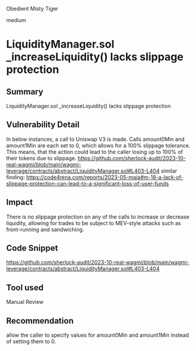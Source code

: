 Obedient Misty Tiger

medium

# LiquidityManager.sol _increaseLiquidity() lacks slippage protection
## Summary
LiquidityManager.sol _increaseLiquidity() lacks slippage protection 
## Vulnerability Detail
In below instances, a call to Uniswap V3 is made. Calls amount0Min and amount1Min are each set to 0, which allows for a 100% slippage tolerance. This means, that the action could lead to the caller losing up to 100% of their tokens due to slippage.
https://github.com/sherlock-audit/2023-10-real-wagmi/blob/main/wagmi-leverage/contracts/abstract/LiquidityManager.sol#L403-L404
similar finding:
https://code4rena.com/reports/2023-05-maia#m-18-a-lack-of-slippage-protection-can-lead-to-a-significant-loss-of-user-funds
## Impact
There is no slippage protection on any of the calls to increase or decrease liquidity, allowing for trades to be subject to MEV-style attacks such as front-running and sandwiching.
## Code Snippet
https://github.com/sherlock-audit/2023-10-real-wagmi/blob/main/wagmi-leverage/contracts/abstract/LiquidityManager.sol#L403-L404
## Tool used

Manual Review

## Recommendation
allow the caller to specify values for amount0Min and amount1Min instead of setting them to 0.